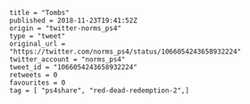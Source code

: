 ```
title = "Tombs"
published = 2018-11-23T19:41:52Z
origin = "twitter-norms_ps4"
type = "tweet"
original_url = "https://twitter.com/norms_ps4/status/1066054243658932224"
twitter_account = "norms_ps4"
tweet_id = "1066054243658932224"
retweets = 0
favourites = 0
tag = [ "ps4share", "red-dead-redemption-2",]
```

<p class='image'><img src='https://mnf.m17s.net/2018/11/23/DstirsoW0AAqYOl.jpg' alt=''></p>

